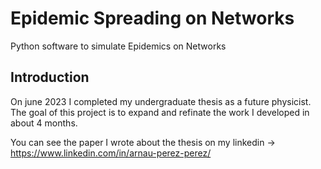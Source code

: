 # Epidemic Spreading on Networks

Python software to simulate Epidemics on Networks

## Introduction

On june 2023 I completed my undergraduate thesis as a future physicist. The goal of this project is to expand and refinate the work I developed in about 4 months.

You can see the paper I wrote about the thesis on my linkedin -> https://www.linkedin.com/in/arnau-perez-perez/

